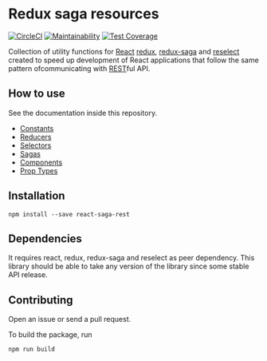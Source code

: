 # Redux saga resources

[![CircleCI](https://circleci.com/gh/just-paja/react-saga-rest.svg?style=shield)](https://circleci.com/gh/just-paja/react-saga-rest)
[![Maintainability](https://api.codeclimate.com/v1/badges/fccfdf83eccc364a72b9/maintainability)](https://codeclimate.com/github/just-paja/react-saga-rest/maintainability)
[![Test Coverage](https://api.codeclimate.com/v1/badges/fccfdf83eccc364a72b9/test_coverage)](https://codeclimate.com/github/just-paja/react-saga-rest/test_coverage)

Collection of utility functions for [React](https://reactjs.org) [redux](https://redux.js.org), [redux-saga](https://github.com/redux-saga/redux-saga) and [reselect](https://github.com/reactjs/reselect) created to speed up development of React applications that follow the same pattern ofcommunicating with [REST](https://en.wikipedia.org/wiki/Representational_state_transfer)ful API.

## How to use

See the documentation inside this repository.

* [Constants](./src/CONSTANTS.md)
* [Reducers](./src/reducers)
* [Selectors](./src/selectors)
* [Sagas](./src/sagas)
* [Components](./src/components)
* [Prop Types](./src/PROPTYPES.md)


## Installation

```shell
npm install --save react-saga-rest
```

## Dependencies

It requires react, redux, redux-saga and reselect as peer dependency. This library should be able to take any version of the library since some stable API release.

## Contributing

Open an issue or send a pull request.

To build the package, run

```shell
npm run build
```
